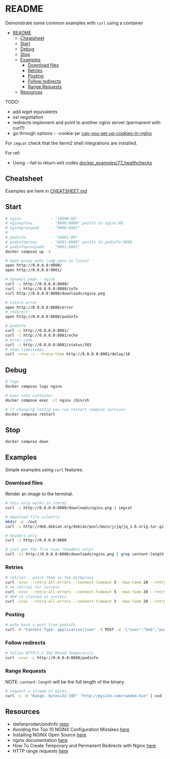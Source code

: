 # README

Demonstrate some common examples with `curl` using a container

- [README](#readme)
  - [Cheatsheet](#cheatsheet)
  - [Start](#start)
  - [Debug](#debug)
  - [Stop](#stop)
  - [Examples](#examples)
    - [Download files](#download-files)
    - [Retries](#retries)
    - [Posting](#posting)
    - [Follow redirects](#follow-redirects)
    - [Range Requests](#range-requests)
  - [Resources](#resources)

TODO:

* add wget equivalents
* ssl negotiation
* redirects implement and point to another nginx server (permanent with curl?)
* go through options - -cookie-jar [can-you-set-up-cookies-in-nginx](https://www.digitalocean.com/community/questions/can-you-set-up-cookies-in-nginx)  

For `imgcat` check that the iterm2 shell integrations are installed.  

For ref:

* Using --fail to return exit codes [docker_examples/77_healthchecks](https://github.com/chrisguest75/docker_examples/tree/master/77_healthchecks)

## Cheatsheet

Examples are here in [CHEATSHEET.md](./CHEATSHEET.md)  

## Start

```sh
# nginx             - "10000:80"
# nginxproxy        - "8080:8080" points to nginx:80
# nginxproxyweb     - "9000:8081"
#
# podinfo           - "10001:80"
# podinfoproxy      - "8081:8080" points to podinfo:9898
# podinfoproxyweb   - "9001:8081"
docker compose up -d

# open proxy webs (xdg-open on linux)
open http://0.0.0.0:9000/
open http://0.0.0.0:9001/

# dynamic page - nginx
curl -i http://0.0.0.0:8080/
curl -i http://0.0.0.0:8080/info
curl http://0.0.0.0:8080/downloads/nginx.png

# return error
open http://0.0.0.0:8080/error
# redirect
open http://0.0.0.0:8080/podinfo

# podinfo
curl -i http://0.0.0.0:8081/
curl -i http://0.0.0.0:8081/echo 
# error code
curl -i http://0.0.0.0:8081/status/503 
# show timestamps
curl -vvvv -i --trace-time http://0.0.0.0:8081/delay/10 
```

## Debug

```sh
# logs
docker compose logs nginx

# exec into container
docker compose exec -it nginx /bin/sh

# if changing config you can restart compose services
docker compose restart 
```

## Stop

```sh
docker compose down
```

## Examples

Simple examples using `curl` features.  

### Download files

Render an image to the terminal.  

```sh
# this only works in iterm2
curl -s http://0.0.0.0:8080/downloads/nginx.png | imgcat
```

```sh
# download file silently
mkdir -p ./out
curl -s http://deb.debian.org/debian/pool/main/j/jq/jq_1.6.orig.tar.gz -o ./out/jq_1.6.orig.tar.gz 
```

```sh
# headers only
curl -I http://0.0.0.0:8080

# just get the file size (headers only)
curl -sI http://0.0.0.0:8080/downloads/nginx.png | grep content-length
```

### Retries  

```sh
# retries - watch them in the mitmproxy
curl -vvvv --retry-all-errors --connect-timeout 5 --max-time 20 --retry 5 --retry-delay 0 --retry-max-time 40 -s http://0.0.0.0:8081/status/503 
# no retries for success
curl -vvvv --retry-all-errors --connect-timeout 5 --max-time 20 --retry 5 --retry-delay 0 --retry-max-time 40 -s http://0.0.0.0:8081/status/200
# 404 is classed as success
curl -vvvv --retry-all-errors --connect-timeout 5 --max-time 20 --retry 5 --retry-delay 0 --retry-max-time 40 -s http://0.0.0.0:8081/status/404
```

### Posting  

```sh
# echo back a post from podinfo
curl -H "Content-Type: application/json" -X POST -d '{"user":"bob","pass":"123"}' http://0.0.0.0:8081/echo 
```

### Follow redirects  

```sh
# follow HTTP/1.1 302 Moved Temporarily
curl -vvvv -L http://0.0.0.0:8080/podinfo     
```

### Range Requests

NOTE: `content-length` will be the full length of the binary.  

```sh
# request a stream of bytes. 
curl -s -H "Range: bytes=32-195" "http://mysite.com/random.bin" | xxd
```

## Resources

* stefanprodan/podinfo [repo](https://github.com/stefanprodan/podinfo)  
* Avoiding the Top 10 NGINX Configuration Mistakes [here](https://www.nginx.com/blog/avoiding-top-10-nginx-configuration-mistakes/#analyzer)
* Installing NGINX Open Source [here](https://docs.nginx.com/nginx/admin-guide/installing-nginx/installing-nginx-open-source)
* nginx documentation [here](https://nginx.org/en/docs/)  
* How To Create Temporary and Permanent Redirects with Nginx [here](https://www.digitalocean.com/community/tutorials/how-to-create-temporary-and-permanent-redirects-with-nginx)  
* HTTP range requests [here](https://developer.mozilla.org/en-US/docs/Web/HTTP/Range_requests)  
